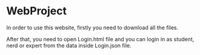 # WebProject

In order to use this website, firstly you need to download all the files.

After that, you need to open Login.html file and you can login in as student, nerd or expert from the data inside Login.json file. 
